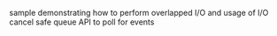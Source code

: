 sample demonstrating how to perform overlapped I/O and usage of I/O cancel safe queue API to poll for events 
